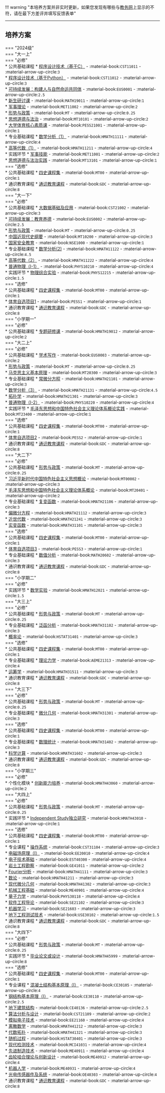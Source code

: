 !!! warning "本培养方案并非实时更新，如果您发现有哪些与[教务网](https://my.cqu.edu.cn)上显示的不符，请在最下方差评并填写反馈表单"

---

## 培养方案  
=== "2024级"  
    === "大一上"  
        === "必修"  
            * 公共基础课程
                * [程序设计技术（基于C）](/course/程序设计技术.md) - :material-book:`CST11011` - :material-arrow-up-circle:`3`  
                * [程序设计技术（基于Python）](/course/程序设计技术.md) - :material-book:`CST11012` - :material-arrow-up-circle:`3`  
                * [可持续发展：构建人与自然命运共同体](/course/可持续发展%EF%BC%9A构建人与自然命运共同体.md) - :material-book:`EUS0001` - :material-arrow-up-circle:`2.5`  
                * [新生研讨课](/course/新生研讨课.md) - :material-book:`MATH19011` - :material-arrow-up-circle:`1`  
                * [军事理论](/course/军事理论.md) - :material-book:`MET11002` - :material-arrow-up-circle:`2`  
                * [形势与政策](/course/形势与政策.md) - :material-book:`MT` - :material-arrow-up-circle:`0.25`  
                * [思想道德与法治](/course/思想道德与法治.md) - :material-book:`MT10101` - :material-arrow-up-circle:`2`  
                * [大学体育核心素质课](/course/体育.md) - :material-book:`PESS21001` - :material-arrow-up-circle:`1`  
            * 专业基础课程
                * [数学分析（1）](/course/数学分析.md) - :material-book:`HMATH11111` - :material-arrow-up-circle:`4`  
                * [高等代数（1）](/course/高等代数.md) - :material-book:`HMATH11211` - :material-arrow-up-circle:`4`  
            * 实践环节
                * [军事技能](/course/军事技能.md) - :material-book:`MET11001` - :material-arrow-up-circle:`2`  
                * [思想道德与法治实践](/course/思想道德与法治实践.md) - :material-book:`MT13101` - :material-arrow-up-circle:`1`  
        === "选修"  
            * 公共基础课程
                * [四史课程集](/course/四史课程集.md) - :material-book:`MT00` - :material-arrow-up-circle:`1`  
            * 通识教育课程
                * [通识教育课程](/course/通识教育课程.md) - :material-book:`GDC` - :material-arrow-up-circle:`8`  
    === "大一下"  
        === "必修"  
            * 公共基础课程
                * [大数据基础及应用](/course/大数据基础及应用.md) - :material-book:`CST21002` - :material-arrow-up-circle:`3`  
                * [可持续发展：教育养德](/course/可持续发展%EF%BC%9A教育养德.md) - :material-book:`EUS0002` - :material-arrow-up-circle:`2.5`  
                * [形势与政策](/course/形势与政策.md) - :material-book:`MT` - :material-arrow-up-circle:`0.25`  
                * [中国近现代史纲要](/course/中国近现代史纲要.md) - :material-book:`MT10200` - :material-arrow-up-circle:`3`  
                * [国家安全教育](/course/国家安全教育.md) - :material-book:`NSE1000` - :material-arrow-up-circle:`1`  
            * 专业基础课程
                * [数学分析(2)](/course/数学分析.md) - :material-book:`HMATH11122` - :material-arrow-up-circle:`4.5`  
                * [高等代数（2）](/course/高等代数.md) - :material-book:`HMATH11222` - :material-arrow-up-circle:`4`  
                * [普通物理（I-1）](/course/普通物理.md) - :material-book:`PHYS10210` - :material-arrow-up-circle:`4`  
            * 实践环节
                * [物理综合实验](/course/物理综合实验.md) - :material-book:`PHYS12215` - :material-arrow-up-circle:`1.5`  
        === "选修"  
            * 公共基础课程
                * [四史课程集](/course/四史课程集.md) - :material-book:`MT00` - :material-arrow-up-circle:`1`  
                * [体育自选项目1](/course/体育.md) - :material-book:`PESS1` - :material-arrow-up-circle:`1`  
            * 通识教育课程
                * [通识教育课程](/course/通识教育课程.md) - :material-book:`GDC` - :material-arrow-up-circle:`8`  
    === "小学期一"  
        === "必修"  
            * 公共基础课程
                * [专题研修课](/course/专题研修课.md) - :material-book:`HMATH19012` - :material-arrow-up-circle:`2`  
    === "大二上"  
        === "必修"  
            * 公共基础课程
                * [学术写作](/course/学术写作.md) - :material-book:`EUS0003` - :material-arrow-up-circle:`2`  
                * [形势与政策](/course/形势与政策.md) - :material-book:`MT` - :material-arrow-up-circle:`0.25`  
                * [马克思主义基本原理](/course/马克思主义基本原理.md) - :material-book:`MT20300` - :material-arrow-up-circle:`3`  
            * 专业基础课程
                * [常微分方程](/course/常微分方程.md) - :material-book:`HMATH21101` - :material-arrow-up-circle:`3`  
                * [数学分析（3）](/course/数学分析.md) - :material-book:`HMATH21131` - :material-arrow-up-circle:`4.5`  
                * [拓扑学](/course/拓扑学.md) - :material-book:`HMATH21301` - :material-arrow-up-circle:`3`  
                * [普通物理（I-2）](/course/普通物理.md) - :material-book:`PHYS10220` - :material-arrow-up-circle:`4`  
            * 实践环节
                * [毛泽东思想和中国特色社会主义理论体系概论实践](/course/毛泽东思想和中国特色社会主义理论体系概论实践.md) - :material-book:`MT23400` - :material-arrow-up-circle:`1`  
        === "选修"  
            * 公共基础课程
                * [四史课程集](/course/四史课程集.md) - :material-book:`MT00` - :material-arrow-up-circle:`1`  
                * [体育自选项目2](/course/体育.md) - :material-book:`PESS2` - :material-arrow-up-circle:`1`  
            * 通识教育课程
                * [通识教育课程](/course/通识教育课程.md) - :material-book:`GDC` - :material-arrow-up-circle:`8`  
    === "大二下"  
        === "必修"  
            * 公共基础课程
                * [形势与政策](/course/形势与政策.md) - :material-book:`MT` - :material-arrow-up-circle:`0.25`  
                * [习近平新时代中国特色社会主义思想概论](/course/习近平新时代中国特色社会主义思想概论.md) - :material-book:`MT00002` - :material-arrow-up-circle:`3`  
                * [毛泽东思想和中国特色社会主义理论体系概论](/course/毛泽东思想和中国特色社会主义理论体系概论.md) - :material-book:`MT20401` - :material-arrow-up-circle:`2`  
            * 专业基础课程
                * [复变函数](/course/复变函数.md) - :material-book:`HMATH21106` - :material-arrow-up-circle:`3`  
                * [偏微分方程](/course/偏微分方程.md) - :material-book:`HMATH21112` - :material-arrow-up-circle:`3`  
                * [近世代数](/course/近世代数.md) - :material-book:`HMATH21241` - :material-arrow-up-circle:`3`  
                * [实变函数](/course/实变函数.md) - :material-book:`HMATH31101` - :material-arrow-up-circle:`3`  
        === "选修"  
            * 公共基础课程
                * [四史课程集](/course/四史课程集.md) - :material-book:`MT00` - :material-arrow-up-circle:`1`  
                * [体育自选项目3](/course/体育.md) - :material-book:`PESS3` - :material-arrow-up-circle:`1`  
            * 专业基础课程
                * [数值分析](/course/数值分析.md) - :material-book:`MATH20602` - :material-arrow-up-circle:`3`  
            * 通识教育课程
                * [通识教育课程](/course/通识教育课程.md) - :material-book:`GDC` - :material-arrow-up-circle:`8`  
    === "小学期二"  
        === "必修"  
            * 实践环节
                * [数学实验](/course/数学实验.md) - :material-book:`HMATH12021` - :material-arrow-up-circle:`1.5`  
    === "大三上"  
        === "必修"  
            * 公共基础课程
                * [形势与政策](/course/形势与政策.md) - :material-book:`MT` - :material-arrow-up-circle:`0.25`  
            * 专业基础课程
                * [泛函分析](/course/泛函分析.md) - :material-book:`HMATH31102` - :material-arrow-up-circle:`3`  
                * [概率论](/course/概率论.md) - :material-book:`HSTAT31401` - :material-arrow-up-circle:`3`  
        === "选修"  
            * 公共基础课程
                * [四史课程集](/course/四史课程集.md) - :material-book:`MT00` - :material-arrow-up-circle:`1`  
            * 专业基础课程
                * [理论力学](/course/理论力学.md) - :material-book:`AEME21313` - :material-arrow-up-circle:`4`  
                * [运筹学](/course/运筹学.md) - :material-book:`HMATH31511` - :material-arrow-up-circle:`3`  
            * 通识教育课程
                * [通识教育课程](/course/通识教育课程.md) - :material-book:`GDC` - :material-arrow-up-circle:`8`  
    === "大三下"  
        === "必修"  
            * 公共基础课程
                * [形势与政策](/course/形势与政策.md) - :material-book:`MT` - :material-arrow-up-circle:`0.25`  
            * 专业基础课程
                * [微分几何](/course/微分几何.md) - :material-book:`HMATH31301` - :material-arrow-up-circle:`3`  
        === "选修"  
            * 公共基础课程
                * [四史课程集](/course/四史课程集.md) - :material-book:`MT00` - :material-arrow-up-circle:`1`  
            * 专业基础课程
                * [数理统计](/course/数理统计.md) - :material-book:`HMATH31402` - :material-arrow-up-circle:`3`  
                * [科学计算](/course/科学计算.md) - :material-book:`HMATH31602` - :material-arrow-up-circle:`3`  
            * 通识教育课程
                * [通识教育课程](/course/通识教育课程.md) - :material-book:`GDC` - :material-arrow-up-circle:`8`  
    === "小学期三"  
        === "必修"  
            * 个性化模块
                * [创新能力培养](/course/创新能力培养.md) - :material-book:`HMATH43060` - :material-arrow-up-circle:`2`  
    === "大四上"  
        === "必修"  
            * 公共基础课程
                * [形势与政策](/course/形势与政策.md) - :material-book:`MT` - :material-arrow-up-circle:`0.25`  
            * 实践环节
                * [Independent  Study独立研究](/course/Independent%20%20Study独立研究.md) - :material-book:`HMATH43010` - :material-arrow-up-circle:`1`  
        === "选修"  
            * 公共基础课程
                * [四史课程集](/course/四史课程集.md) - :material-book:`MT00` - :material-arrow-up-circle:`1`  
            * 专业课程
                * [操作系统](/course/操作系统.md) - :material-book:`CST31104` - :material-arrow-up-circle:`3`  
                * [电磁场原理（I）](/course/电磁场原理.md) - :material-book:`EE20010` - :material-arrow-up-circle:`4`  
                * [电子技术基础](/course/电子技术基础.md) - :material-book:`EST40300` - :material-arrow-up-circle:`4`  
                * [岩土工程勘察](/course/岩土工程勘察.md) - :material-book:`GE41011` - :material-arrow-up-circle:`2`  
                * [Fourier分析](/course/Fourier分析.md) - :material-book:`HMATH41111` - :material-arrow-up-circle:`3`  
                * [数论](/course/数论.md) - :material-book:`HMATH41211` - :material-arrow-up-circle:`3`  
                * [现代微分几何](/course/现代微分几何.md) - :material-book:`HMATH41302` - :material-arrow-up-circle:`3`  
                * [机械工程基础](/course/机械工程基础.md) - :material-book:`ME40901` - :material-arrow-up-circle:`4`  
                * [量子力学](/course/量子力学.md) - :material-book:`PHYS30118` - :material-arrow-up-circle:`4`  
                * [软件工程导论](/course/软件工程导论.md) - :material-book:`SE21102` - :material-arrow-up-circle:`3`  
                * [机器学习](/course/机器学习.md) - :material-book:`SE21603` - :material-arrow-up-circle:`3`  
                * [地下工程测试技术](/course/地下工程测试技术.md) - :material-book:`USE30102` - :material-arrow-up-circle:`1.5`  
            * 通识教育课程
                * [通识教育课程](/course/通识教育课程.md) - :material-book:`GDC` - :material-arrow-up-circle:`8`  
    === "大四下"  
        === "必修"  
            * 公共基础课程
                * [形势与政策](/course/形势与政策.md) - :material-book:`MT` - :material-arrow-up-circle:`0.25`  
            * 实践环节
                * [毕业论文或设计](/course/毕业论文或设计.md) - :material-book:`HMATH45999` - :material-arrow-up-circle:`8`  
        === "选修"  
            * 公共基础课程
                * [四史课程集](/course/四史课程集.md) - :material-book:`MT00` - :material-arrow-up-circle:`1`  
            * 专业课程
                * [混凝土结构基本原理（I）](/course/混凝土结构基本原理.md) - :material-book:`CE30105` - :material-arrow-up-circle:`4`  
                * [钢结构基本原理（I）](/course/钢结构基本原理.md) - :material-book:`CE30110` - :material-arrow-up-circle:`2.5`  
                * [地下建筑结构](/course/地下建筑结构.md) - :material-book:`CE40136` - :material-arrow-up-circle:`2.5`  
                * [算法分析与设计](/course/算法分析与设计.md) - :material-book:`CST21109` - :material-arrow-up-circle:`2`  
                * [模拟电子技术](/course/模拟电子技术.md) - :material-book:`EE21160` - :material-arrow-up-circle:`4`  
                * [离散数学](/course/离散数学.md) - :material-book:`HMATH41212` - :material-arrow-up-circle:`3`  
                * [代数拓扑](/course/代数拓扑.md) - :material-book:`HMATH41321` - :material-arrow-up-circle:`3`  
                * [随机过程](/course/随机过程.md) - :material-book:`HSTAT30401` - :material-arrow-up-circle:`3`  
                * [现代检测技术](/course/现代检测技术.md) - :material-book:`MCI41031` - :material-arrow-up-circle:`4`  
                * [先进制造技术](/course/先进制造技术.md) - :material-book:`ME40911` - :material-arrow-up-circle:`4`  
                * [齿轮啮合理论与创新设计](/course/齿轮啮合理论与创新设计.md) - :material-book:`ME40912` - :material-arrow-up-circle:`4`  
                * [机器人学](/course/机器人学.md) - :material-book:`ME40931` - :material-arrow-up-circle:`4`  
                * [光电传感器件及系统](/course/光电传感器件及系统.md) - :material-book:`OE40303` - :material-arrow-up-circle:`4`  
            * 通识教育课程
                * [通识教育课程](/course/通识教育课程.md) - :material-book:`GDC` - :material-arrow-up-circle:`8`  